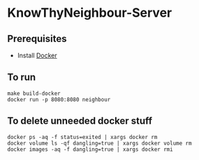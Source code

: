 # KnowThyNeighbour-Server
## Prerequisites
* Install [Docker](https://docs.docker.com/engine/installation/)

## To run
```
make build-docker
docker run -p 8080:8080 neighbour
```

## To delete unneeded docker stuff
```
docker ps -aq -f status=exited | xargs docker rm 
docker volume ls -qf dangling=true | xargs docker volume rm
docker images -aq -f dangling=true | xargs docker rmi
```
